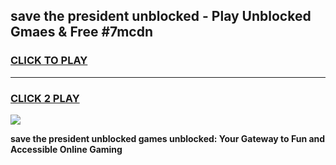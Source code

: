 
## save the president unblocked - Play Unblocked Gmaes & Free #7mcdn
<h3>
<a href="https://news.freeplayer.one?title=save_the_president_unblocked&ref=24F">CLICK TO PLAY</a></h3>
<hr>

<h3>
<a href="https://news.freeplayer.one?title=save_the_president_unblocked&ref=24F">CLICK 2 PLAY</a>
  
</h3>

<a href="https://news.freeplayer.one?title=save_the_president_unblocked&ref=24F/"><img src="https://clearcache.store/games.png"></a>


**save the president unblocked games unblocked: Your Gateway to Fun and Accessible Online Gaming**
